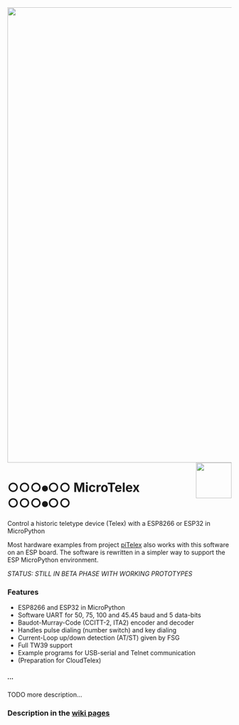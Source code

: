 <img src="https://raw.githubusercontent.com/wiki/fablab-wue/piTelex/img/Header.JPG" width="1024px">

<img src="https://raw.githubusercontent.com/wiki/fablab-wue/MicroTelex/img/MicroTelexLogo80.png" width="80px" align="right">

# ○○○⦁○○ MicroTelex ○○○⦁○○

Control a historic teletype device (Telex) with a ESP8266 or ESP32 in MicroPython

Most hardware examples from project [piTelex](https://github.com/fablab-wue/piTelex) also works with this software on an ESP board.
The software is rewritten in a simpler way to support the ESP MicroPython environment.

_*STATUS: STILL IN BETA PHASE WITH WORKING PROTOTYPES*_

### Features

* ESP8266 and ESP32 in MicroPython
* Software UART for 50, 75, 100 and 45.45 baud and 5 data-bits
* Baudot-Murray-Code (CCITT-2, ITA2) encoder and decoder
* Handles pulse dialing (number switch) and key dialing
* Current-Loop up/down detection (AT/ST) given by FSG
* Full TW39 support
* Example programs for USB-serial and Telnet communication
* (Preparation for CloudTelex)

##### ...


TODO more description...

### Description in the [wiki pages](https://github.com/fablab-wue/MicroTelex/wiki)